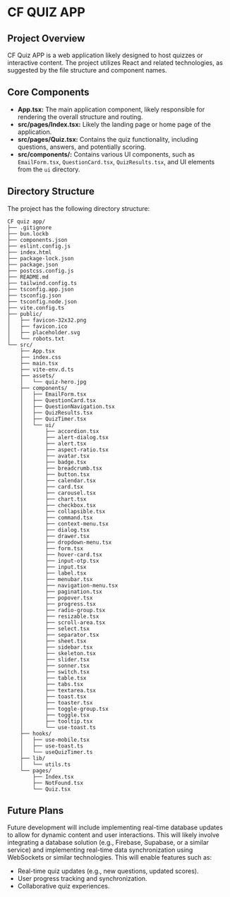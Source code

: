 # CF QUIZ APP

## Project Overview

CF Quiz APP is a web application likely designed to host quizzes or interactive content. The project utilizes React and related technologies, as suggested by the file structure and component names.

## Core Components

*   **App.tsx:** The main application component, likely responsible for rendering the overall structure and routing.
*   **src/pages/Index.tsx:** Likely the landing page or home page of the application.
*   **src/pages/Quiz.tsx:** Contains the quiz functionality, including questions, answers, and potentially scoring.
*   **src/components/:** Contains various UI components, such as `EmailForm.tsx`, `QuestionCard.tsx`, `QuizResults.tsx`, and UI elements from the `ui` directory.

## Directory Structure

The project has the following directory structure:

```
CF quiz app/
├── .gitignore
├── bun.lockb
├── components.json
├── eslint.config.js
├── index.html
├── package-lock.json
├── package.json
├── postcss.config.js
├── README.md
├── tailwind.config.ts
├── tsconfig.app.json
├── tsconfig.json
├── tsconfig.node.json
├── vite.config.ts
├── public/
│   ├── favicon-32x32.png
│   ├── favicon.ico
│   ├── placeholder.svg
│   └── robots.txt
└── src/
    ├── App.tsx
    ├── index.css
    ├── main.tsx
    ├── vite-env.d.ts
    ├── assets/
    │   └── quiz-hero.jpg
    ├── components/
    │   ├── EmailForm.tsx
    │   ├── QuestionCard.tsx
    │   ├── QuestionNavigation.tsx
    │   ├── QuizResults.tsx
    │   ├── QuizTimer.tsx
    │   └── ui/
    │       ├── accordion.tsx
    │       ├── alert-dialog.tsx
    │       ├── alert.tsx
    │       ├── aspect-ratio.tsx
    │       ├── avatar.tsx
    │       ├── badge.tsx
    │       ├── breadcrumb.tsx
    │       ├── button.tsx
    │       ├── calendar.tsx
    │       ├── card.tsx
    │       ├── carousel.tsx
    │       ├── chart.tsx
    │       ├── checkbox.tsx
    │       ├── collapsible.tsx
    │       ├── command.tsx
    │       ├── context-menu.tsx
    │       ├── dialog.tsx
    │       ├── drawer.tsx
    │       ├── dropdown-menu.tsx
    │       ├── form.tsx
    │       ├── hover-card.tsx
    │       ├── input-otp.tsx
    │       ├── input.tsx
    │       ├── label.tsx
    │       ├── menubar.tsx
    │       ├── navigation-menu.tsx
    │       ├── pagination.tsx
    │       ├── popover.tsx
    │       ├── progress.tsx
    │       ├── radio-group.tsx
    │       ├── resizable.tsx
    │       ├── scroll-area.tsx
    │       ├── select.tsx
    │       ├── separator.tsx
    │       ├── sheet.tsx
    │       ├── sidebar.tsx
    │       ├── skeleton.tsx
    │       ├── slider.tsx
    │       ├── sonner.tsx
    │       ├── switch.tsx
    │       ├── table.tsx
    │       ├── tabs.tsx
    │       ├── textarea.tsx
    │       ├── toast.tsx
    │       ├── toaster.tsx
    │       ├── toggle-group.tsx
    │       ├── toggle.tsx
    │       ├── tooltip.tsx
    │       └── use-toast.ts
    ├── hooks/
    │   ├── use-mobile.tsx
    │   ├── use-toast.ts
    │   └── useQuizTimer.ts
    ├── lib/
    │   └── utils.ts
    └── pages/
        ├── Index.tsx
        ├── NotFound.tsx
        └── Quiz.tsx
```

## Future Plans

Future development will include implementing real-time database updates to allow for dynamic content and user interactions. This will likely involve integrating a database solution (e.g., Firebase, Supabase, or a similar service) and implementing real-time data synchronization using WebSockets or similar technologies. This will enable features such as:

*   Real-time quiz updates (e.g., new questions, updated scores).
*   User progress tracking and synchronization.
*   Collaborative quiz experiences.